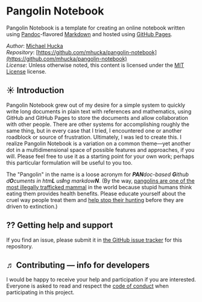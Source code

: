 Pangolin Notebook
================

Pangolin Notebook is a template for creating an online notebook written using [Pandoc](https://pandoc.org)-flavored [Markdown](https://pandoc.org/MANUAL.html) and hosted using [GitHub Pages](https://pages.github.com).

*Author*:      [Michael Hucka](http://github.com/mhucka)<br>
*Repository*:   [https://github.com/mhucka/pangolin-notebook](https://github.com/mhucka/pangolin-notebook)<br>
*License*:      Unless otherwise noted, this content is licensed under the [MIT License](https://opensource.org/licenses/MIT) license.

☀ Introduction
-----------------------------

Pangolin Notebook grew out of my desire for a simple system to quickly write long documents in plain text with references and mathematics, using GitHub and GitHub Pages to store the documents and allow collaboration with other people.  There are other systems for accomplishing roughly the same thing, but in every case that I tried, I encountered one or another roadblock or source of frustration.  Ultimately, I was led to create this.  I realize Pangolin Notebook is a variation on a common theme&mdash;yet another dot in a multidimensional space of possible features and approaches, if you will.  Please feel free to use it as a starting point for your own work; perhaps this particular formulation will be useful to you too.

The "Pangolin" in the name is a loose acronym for _**PAN**doc-based **G**ithub d**O**cuments in htm**L** us**I**ng markdow**N**_.  (By the way, [pangolins are one of the most illegally trafficked mammal](http://video.nationalgeographic.com/video/short-film-showcase/the-tragic-tale-of-a-pangolin-the-worlds-most-trafficked-animal) in the world because stupid humans think eating them provides health benefits.  Please educate yourself about the cruel way people treat them and [help stop their hunting](http://savepangolins.org/help/) before they are driven to extinction.)


⁇ Getting help and support
--------------------------

If you find an issue, please submit it in [the GitHub issue tracker](https://github.com/mhucka/pangolin-notebook/issues) for this repository.

♬ Contributing &mdash; info for developers
------------------------------------------

I would be happy to receive your help and participation if you are interested.  Everyone is asked to read and respect the [code of conduct](CONDUCT.md) when participating in this project.
